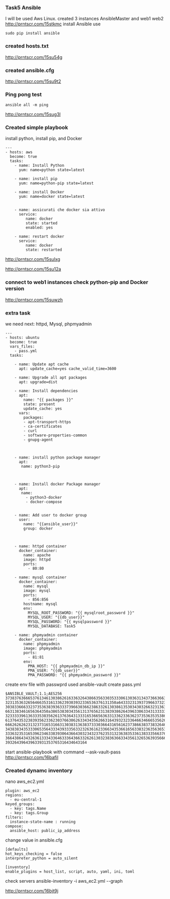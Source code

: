 ### Task5 Ansible 

I will be used Aws Linux.
created 3 instances 
AnsibleMaster and web1 web2 
http://prntscr.com/15stkmc
install Ansible use 
```
sudo pip install ansible
```

### created hosts.txt
http://prntscr.com/15su54g

### created ansible.cfg
http://prntscr.com/15su9t2

### Ping pong test
```
ansible all -m ping 
```
http://prntscr.com/15sug3l

### Created simple playbook 
install python, install pip, and Docker 
```
---
- hosts: aws
  become: true
  tasks:
    - name: Install Python
      yum: name=python state=latest

    - name: install pip
      yum: name=python-pip state=latest

    - name: install Docker
      yum: name=docker state=latest


    - name: assicurati che docker sia attivo
      service:
         name: docker
         state: started
         enabled: yes

    - name: restart docker
      service:
         name: docker
         state: restarted
```

http://prntscr.com/15sulxg

http://prntscr.com/15su12a

### connect to web1 instances check python-pip and Docker version 
http://prntscr.com/15suwzh 


### extra task
we need next: httpd, Mysql, phpmyadmin
```
---
- hosts: ubuntu
  become: true
  vars_files:
    - pass.yml
  tasks:

    - name: Update apt cache
      apt: update_cache=yes cache_valid_time=3600

    - name: Upgrade all apt packages
      apt: upgrade=dist

    - name: Install dependencies
      apt:
        name: "{{ packages }}"
        state: present
        update_cache: yes
      vars:
        packages:
        - apt-transport-https
        - ca-certificates
        - curl
        - software-properties-common
        - gnupg-agent
      


    - name: install python package manager
      apt:
       name: python3-pip 


   
    - name: Install docker Package manager
      apt:
       name:
         - python3-docker
         - docker-compose 


    - name: Add user to docker group
      user:
        name: "{{ansible_user}}"
        group: docker


        
    - name: httpd container
      docker_container:
        name: apache
        image: httpd
        ports:
          - 80:80

    - name: mysql container
      docker_container:
        name: mysql
        image: mysql
        ports:
          - 856:856
        hostname: mysql
        env:
          MYSQL_ROOT_PASSWORD: "{{ mysqlroot_password }}"
          MYSQL_USER: "{{db_user}}"
          MYSQL_PASSWORD: "{{ mysqlpassword }}"
          MYSQL_DATABASE: Task5

    - name: phpmyadmin container
      docker_container:
        name: phpmyadmin
        image: phpmyadmin
        ports: 
          - 81:81
        env:
          PMA_HOST: "{{ phpmyadmin_db_ip }}"
          PMA_USER: "{{db_user}}"
          PMA_PASSWORD: "{{ phpmyadmin_password }}"  
````
create env file with passwprd
used ansible-vault create pass.yml 
```
$ANSIBLE_VAULT;1.1;AES256
37383763666537613461303862616336326438663563303533306130363134373663663633666364
3231353632656466353161336239303932336536376131350a643332313937396637323434326236
30383366633237353638393633373966303662386332613038613530343032663231363737376535
6631383461656364350a386538303435613137656231383938626439633063343133333337623036
32333339613633353835626137636431333165366563633133623363623735363535386336333366
61376435323839356233623037663062633434356266316439323233646634666535626638613263
66626262623132373165316631303831363837333036643165616237386638373832646233346230
34383834353330653564333439333563323263616233663435366165633832363563653063383937
33363235316539623463383930643664303234323762353132363835336138333566376563316461
36643864343263613334336463336436633262613032383636633435613265363935666231663733
393264396439633931353765316434643164
```
start ansible-playbook with command --ask-vault-pass
http://prntscr.com/16bafil


 ### Created dynamc inventory 
nano aws_ec2.yml 
```
plugin: aws_ec2
regions:
  - eu-central-1
keyed_groups:
  - key: tags.Name
  - key: tags.Group
filters:
  instance-state-name : running
compose:
  ansible_host: public_ip_address
```
 change value in ansible.cfg
 ```
[defaults]
hot_keys_checking = false
interpreter_python = auto_silent

[inventory]
enable_plugins = host_list, script, auto, yaml, ini, toml
```
check servers
ansible-inventory -i aws_ec2.yml --graph

http://prntscr.com/16bjt9j

